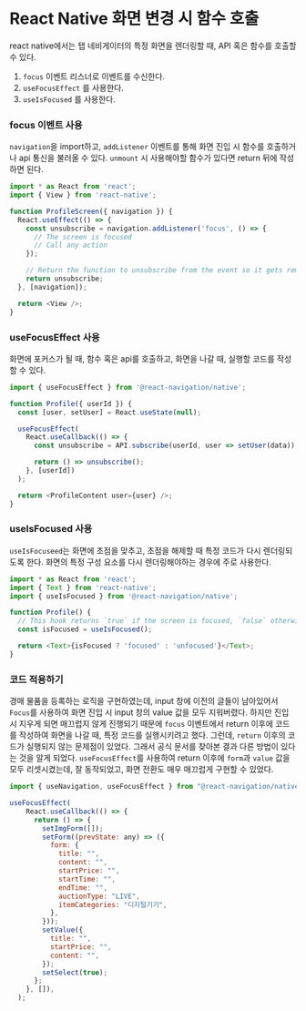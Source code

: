 # React Native 화면 변경 시 함수 호출

react native에서는 탭 네비게이터의 특정 화면을 렌더링할 때, API 혹은 함수를 호출할 수 있다. 

1. `focus` 이벤트 리스너로 이벤트를 수신한다.
2. `useFocusEffect` 를 사용한다.
3. `useIsFocused` 를 사용한다.



### focus 이벤트  사용

`navigation`을 import하고, `addListener` 이벤트를 통해 화면 진입 시 함수를 호출하거나 api 통신을 불러올 수 있다. `unmount` 시 사용해야할 함수가 있다면 return 뒤에 작성하면 된다.

```javascript
import * as React from 'react';
import { View } from 'react-native';

function ProfileScreen({ navigation }) {
  React.useEffect(() => {
    const unsubscribe = navigation.addListener('focus', () => {
      // The screen is focused
      // Call any action
    });

    // Return the function to unsubscribe from the event so it gets removed on unmount
    return unsubscribe;
  }, [navigation]);

  return <View />;
}
```



### useFocusEffect 사용

화면에 포커스가 될 때, 함수 혹은 api를 호출하고, 화면을 나갈 때, 실행할 코드를 작성할 수 있다.

 ```javascript
 import { useFocusEffect } from '@react-navigation/native';
 
 function Profile({ userId }) {
   const [user, setUser] = React.useState(null);
 
   useFocusEffect(
     React.useCallback(() => {
       const unsubscribe = API.subscribe(userId, user => setUser(data));
 
       return () => unsubscribe();
     }, [userId])
   );
 
   return <ProfileContent user={user} />;
 }
 ```



### useIsFocused 사용

`useIsFocuseed`는 화면에 초점을 맞추고, 초점을 해제할 때 특정 코드가 다시 렌더링되도록 한다. 화면의 특정 구성 요소를 다시 렌더링해야하는 경우에 주로 사용한다.

```javascript
import * as React from 'react';
import { Text } from 'react-native';
import { useIsFocused } from '@react-navigation/native';

function Profile() {
  // This hook returns `true` if the screen is focused, `false` otherwise
  const isFocused = useIsFocused();

  return <Text>{isFocused ? 'focused' : 'unfocused'}</Text>;
}
```



### 코드 적용하기

경매 물품을 등록하는 로직을 구현하였는데, input 창에 이전의 글들이 남아있어서 `Focus`를 사용하여 화면 진입 시 input 창의 value 값을 모두 지워버렸다. 하지만 진입 시 지우게 되면 매끄럽지 않게 진행되기 때문에  `focus` 이벤트에서 return 이후에 코드를 작성하여 화면을 나갈 때, 특정 코드를 실행시키려고 했다. 그런데, `return` 이후의 코드가 실행되지 않는 문제점이 있었다. 그래서 공식 문서를 찾아본 결과 다른 방법이 있다는 것을 알게 되었다.  `useFocusEffect`를 사용하여 return 이후에 `form`과 `value` 값을 모두 리셋시켰는데, 잘 동작되었고, 화면 전환도 매우 매끄럽게 구현할 수 있었다.

```javascript
import { useNavigation, useFocusEffect } from "@react-navigation/native";

useFocusEffect(
    React.useCallback(() => {
      return () => {
        setImgForm([]);
        setForm((prevState: any) => ({
          form: {
            title: "",
            content: "",
            startPrice: "",
            startTime: "",
            endTime: "",
            auctionType: "LIVE",
            itemCategories: "디지털기기",
          },
        }));
        setValue({
          title: "",
          startPrice: "",
          content: "",
        });
        setSelect(true);
      };
    }, []),
  );
```

